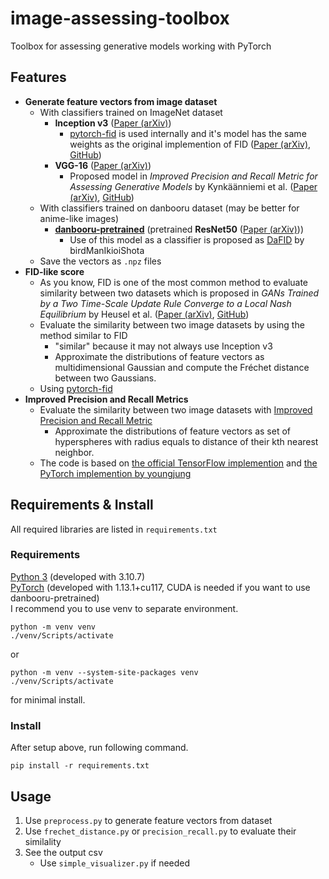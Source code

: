# image-assessing-toolbox
Toolbox for assessing generative models working with PyTorch



## Features
- **Generate feature vectors from image dataset**
  - With classifiers trained on ImageNet dataset
    - **Inception v3** ([Paper (arXiv)](https://arxiv.org/abs/1512.00567))
      - [pytorch-fid](https://github.com/mseitzer/pytorch-fid) is used internally and it's model has the same weights as the original implemention of FID ([Paper (arXiv)](https://arxiv.org/abs/1706.08500), [GitHub](https://github.com/bioinf-jku/TTUR))
    - **VGG-16** ([Paper (arXiv)](https://arxiv.org/abs/1409.1556))
      - Proposed model in *Improved Precision and Recall Metric for Assessing Generative Models* by Kynkäänniemi et al. ([Paper (arXiv)](https://arxiv.org/abs/1904.06991), [GitHub](https://github.com/kynkaat/improved-precision-and-recall-metric))
  - With classifiers trained on danbooru dataset (may be better for anime-like images)
    - [**danbooru-pretrained**](https://github.com/RF5/danbooru-pretrained) (pretrained **ResNet50** ([Paper (arXiv)](https://arxiv.org/abs/1512.03385)))
      - Use of this model as a classifier is proposed as [DaFID](https://github.com/birdManIkioiShota/DaFID-512) by birdManIkioiShota
  - Save the vectors as `.npz` files
- **FID-like score**
  - As you know, FID is one of the most common method to evaluate similarity between two datasets which is proposed in *GANs Trained by a Two Time-Scale Update Rule Converge to a Local Nash Equilibrium* by Heusel et al. ([Paper (arXiv)](https://arxiv.org/abs/1706.08500), [GitHub](https://github.com/bioinf-jku/TTUR))
  - Evaluate the similarity between two image datasets by using the method similar to FID
    - "similar" because it may not always use Inception v3
    - Approximate the distributions of feature vectors as multidimensional Gaussian and compute the Fréchet distance between two Gaussians.
  - Using [pytorch-fid](https://github.com/mseitzer/pytorch-fid)
- **Improved Precision and Recall Metrics**
  - Evaluate the similarity between two image datasets with [Improved Precision and Recall Metric](https://arxiv.org/abs/1904.06991)
    - Approximate the distributions of feature vectors as set of hyperspheres with radius equals to distance of their kth nearest neighbor.
  - The code is based on [the official TensorFlow implemention](https://github.com/kynkaat/improved-precision-and-recall-metric) and [the PyTorch implemention by youngjung](https://github.com/youngjung/improved-precision-and-recall-metric-pytorch)



## Requirements & Install
All required libraries are listed in `requirements.txt` 
### Requirements
[Python 3](https://www.python.org/) (developed with 3.10.7)  
[PyTorch](https://pytorch.org/) (developed with 1.13.1+cu117,  CUDA is needed if you want to use danbooru-pretrained)   
I recommend you to use venv to separate environment.  
```
python -m venv venv
./venv/Scripts/activate
```
or
```
python -m venv --system-site-packages venv
./venv/Scripts/activate
```
for minimal install.
### Install
After setup above, run following command.
```
pip install -r requirements.txt
```


## Usage
1. Use `preprocess.py` to generate feature vectors from dataset
1. Use `frechet_distance.py` or  `precision_recall.py` to evaluate their similality
1. See the output csv
    - Use `simple_visualizer.py` if needed
